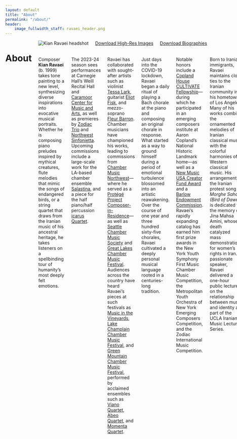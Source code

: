 ```yaml
---
layout: default
title: "About"
permalink: "/about/"
header:
    image_fullwidth_staff: ravaei_header.png
---
```

<div class="row t30">
	<div class="small-12 columns">
			<header>
				<div itemprop="name">
					<h1 class="text-center">About</h1>
				</div>
			</header>
            <div class="row t10">
                <div class="medium-4 columns">
                    <img style="margin-bottom:20px;" src="{{ site.urlimg }}ravaei_headshot.JPG" alt="Kian Ravaei headshot">
                    <a href="https://www.dropbox.com/sh/g8xnnavsb818y9u/AAC3VP6U8tBjZ3AHZiS3a8q-a?dl=0" target="_blank" class="button expand">Download High-Res Images</a>
                    <a href="https://www.dropbox.com/sh/6iqt9xadqmle9a0/AAD_Rg0ZkMp46Nb73tFcArHya?dl=0" target="_blank" class="button expand">Download Biographies</a>
                    <!-- <div class="accordion" data-accordion>
                        <div class="accordion-navigation">
                            <a href="#panel1a">Download Biographies</a>
                            <div id="panel1a" class="content">
                            DOC | PDF 
                            </div>
                        </div>
                    </div>
                    <p><i>Click to download hi-res images.</i></p>
                    <ul class="small-block-grid-2">
                        <li><a href="{{ site.urlimg }}Kian-Ravaei-1.JPG" download="image.jpg"><img src="{{ site.urlimg }}Kian-Ravaei-1.JPG" alt="Image 1"></a></li>
                        <li><a href="image.jpg" download="image.jpg"><img src="{{ site.urlimg }}Kian-Ravaei-2.JPG" alt="Image 1"></a></li>
                        <li><a href="image.jpg" download="image.jpg"><img src="{{ site.urlimg }}Kian-Ravaei-3.JPG" alt="Image 1"></a></li>
                        <li><a href="image.jpg" download="image.jpg"><img src="{{ site.urlimg }}Kian-Ravaei-4.JPG" alt="Image 1"></a></li>
                    </ul> -->
                </div>
                <div class="medium-8 columns">
                    <p>Composer <b>Kian Ravaei</b> (b. 1999) takes tone painting to a new level, synthesizing diverse inspirations into evocative musical portraits. Whether he is composing piano preludes inspired by mythical creatures, flute melodies that mimic the songs of endangered birds, or a string quartet that draws from the Iranian music of his ancestral heritage, he takes listeners on a spellbinding tour of humanity’s most deeply felt emotions.</p>
                    <p>The 2023-24 season sees performances at Carnegie Hall’s Weill Recital Hall and <a href="https://caramoor.org/event/abeo-quartet-fall-2023/" target="_blank">Caramoor Center for Music and Arts</a>, as well as premieres by <a href="https://www.zodiactrio.com/" target="_blank">Zodiac Trio</a> and <a href="https://nwsinfonietta.org/" target="_blank">Northwest Sinfonietta</a>. Upcoming commissions include a large-scale work for the LA-based chamber ensemble <a href="https://www.salastina.org/" target="_blank">Salastina</a>, and a piece for the half piano/half percussion <a href="https://icarusquartet.org/" target="_blank">icarus Quartet</a>.</p>
                    <p>Ravaei has collaborated with sought-after artists such as violinist <a href="https://www.tessalark.com/" target="_blank">Tessa Lark</a>, guitarist <a href="http://www.eliotfisk.com/" target="blank">Eliot Fisk</a>, and mezzo-soprano <a href="https://www.fleurbarron.com/" target="_blank">Fleur Barron</a>. Chamber musicians have championed his works, leading to commissions from <a href="https://cmnw.org/">Chamber Music Northwest</a>—where he served as a <a href="https://www.orartswatch.org/enjoying-the-little-things-kian-ravaei-at-cmnw/" target="_blank">Protégé Project Composer-in-Residence</a>—as well as <a href="https://www.seattlechambermusic.org/" target="_blank">Seattle Chamber Music Society</a> and <a href="https://greatlakeschambermusic.org/">Great Lakes Chamber Music Festival</a>. Audiences across the country have heard Ravaei’s pieces at such festivals as <a href="https://www.musicinthevineyards.org/" target="_blank">Music in the Vineyards</a>, <a href="https://www.lccmf.org/" target="_blank">Lake Champlain Chamber Music Festival</a>, and <a href="https://gmcmf.org/" target="_blank">Green Mountain Chamber Music Festival</a>, performed by acclaimed ensembles such as <a href="https://vianoquartet.com/" target="_blank">Viano Quartet</a>, <a href="https://www.abeoquartet.com/" target="_blank">Abeo Quartet</a>, and <a href="https://www.momentaquartet.com/" target="_blank">Momenta Quartet</a>.</p>
                    <p>Just days into the COVID-19 lockdown, Ravaei began a daily ritual of playing a Bach chorale at the piano and composing an original chorale in response. What started as a way to ground himself during a period of emotional turbulence blossomed into an artistic reawakening. Over the course of one year and three hundred sixty-five chorales, Ravaei cultivated a deeply personal musical language rooted in a centuries-long tradition.</p>
                    <p>Notable honors include a <a href="http://www.coplandhouse.org/composers/cultivate/" target="_blank">Copland House CULTIVATE Fellowship</a>—during which he participated in an emerging composers institute at Aaron Copland’s National Historic Landmark home—as well as a <a href="https://newmusicusa.org/program/new-music-creator-fund/" target="_blank">New Music USA Creator Fund Award</a> and a <a href="https://barlow.byu.edu/commission-recipients" target="_blank">Barlow Endowment Commission</a>. Ravaei’s rapidly expanding catalog has earned him first prize awards in the New York Youth Symphony First Music Chamber Music Competition, the Metropolitan Youth Orchestra of New York Emerging Composers Competition, and the Zodiac International Music Competition.</p>
                    <p>Born to Iranian immigrants, Ravaei maintains close ties to the Iranian community in his hometown of Los Angeles. Many of his works combine the ornamented melodies of Iranian classical music with the colorful harmonies of Western classical music. His arrangement of the Iranian protest song <i>Morghe Sahar (Bird of Dawn)</i> is dedicated to the memory of Jina Mahsa Amini, whose death catalyzed mass demonstrations for women’s rights in Iran. A passionate speaker, Ravaei delivered a one-hour public lecture on the relationship between music and identity as part of the UCLA Iranian Music Lecture Series.</p>
                    <p>Ravaei has made several appearances on classical radio, including America’s most popular classical music radio program, <a href="https://www.yourclassical.org/episode/2022/09/29/kian-ravaei" target="_blank">Performance Today</a>. He recently curated a streaming station for <a href="https://classicalmusicindy.org/local-classical-kian-ravaei/" target="_blank">Classical Music Indy</a>, pairing favorite pieces with tracks from his album <i>Marvels of Creatures and Strange Things Existing</i>. <a href="https://www.allclassical.org/" target="_blank">All Classical Portland</a> interviewed Ravaei about the influence of Persian poetry on his music, and <a href="https://king.org/" target="_blank">Classical KING FM</a> broadcast his string quartet live from Seattle’s Nordstrom Hall.</p>
                    <p>DJs know Ravaei as the go-to person for creating orchestral versions of dance songs. His orchestration of <a href="https://en.wikipedia.org/wiki/Wooli" target="blank">Wooli</a> & <a href="https://g.co/kgs/JDeesm" target="blank">Codeko's</a> "<a href="{{ site.url }}{{ site.baseurl }}/works/crazy/">Crazy (feat. Casey Cook)</a>" has garnered over one hundred thousand plays across streaming platforms. It is no coincidence that many of Ravaei’s concert works contain a rhythmic vitality that evokes the energy of the dance floor.</p>
                    <p>Inspired by the generosity of his own teachers—celebrated composers such as <a href="https://www.richard-danielpour.com/" target="blank">Richard Danielpour</a>, <a href="https://www.tarikoregan.com/" target="blank">Tarik O’Regan</a>, and <a href="http://www.derekbermel.com/" target="blank">Derek Bermel</a>—Ravaei pays forward his musical training by empowering youth to embrace their creativity. As a <a href="https://www.laco.org/people/kian-ravaei/" target="blank">Composer Teaching Artist Fellow</a> for the <a href="https://laco.org/" target="blank">Los Angeles Chamber Orchestra</a>, he taught historically underserved students about the diverse and growing repertoire of orchestral music. With Ravaei’s guidance, the students co-composed a piece that was performed by professional musicians, empowering the students to have confidence in their creative voices.</p>
                    <p>Ravaei studied music composition at <a href="https://schoolofmusic.ucla.edu/" target="blank">UCLA</a> and the <a href="https://www.curtis.edu/" target="blank">Curtis Institute of Music</a> Young Artist Summer Program.</p>
                    </div>
            </div>
            <h2 class="text-center">Latest Posts</h2>
                <!-- LightWidget WIDGET --><script src="https://cdn.lightwidget.com/widgets/lightwidget.js"></script><iframe src="https://cdn.lightwidget.com/widgets/0bbd37962c9a58ec803b745d52096ccb.html" scrolling="no" allowtransparency="true" class="lightwidget-widget" style="width:100%;border:0;overflow:hidden;"></iframe>
                <div>
                    <a href="https://www.instagram.com/kianravaei/" target="_blank" class="button expand">Follow on Instagram ›</a>
                </div>
    </div>
</div><!-- /.row -->


<script>
      function play() {
        var audio = document.getElementById("audio");
        audio.play();
      }
</script>
<audio id="audio" src="/audio/kian-ravaei.mp3"></audio>




<!--Saving this because of how much work it took me-->
<!--<p>His name is pronounced [<a href="https://en.wikipedia.org/wiki/Voiceless_velar_stop" target="_blank">k</a><a href="https://en.wikipedia.org/wiki/Close_front_unrounded_vowel" target="_blank">i</a><a href="https://en.wikipedia.org/wiki/Voiced_palatal_approximant" target="_blank">j</a><a href="https://en.wikipedia.org/wiki/Open_back_rounded_vowel" target="_blank">&#594;</a><a href="https://en.wikipedia.org/wiki/Voiced_dental,_alveolar_and_postalveolar_nasals" target="_blank">n</a> <a href="https://en.wikipedia.org/wiki/Voiced_dental_and_alveolar_taps_and_flaps" target="_blank">&#638;</a><a href="https://en.wikipedia.org/wiki/Near-open_front_unrounded_vowel" target="_blank">&#230;</a><a href="https://en.wikipedia.org/wiki/Voiced_labiodental_fricative" target="_blank">v</a><a href="https://en.wikipedia.org/wiki/Open_back_rounded_vowel" target="_blank">&#594;</a><a href="https://en.wikipedia.org/wiki/Vowel_length" target="_blank">&#720;</a><a href="https://en.wikipedia.org/wiki/Close_front_unrounded_vowel" target="_blank">i</a><a href="https://en.wikipedia.org/wiki/Vowel_length" target="_blank">&#720;</a>].</p>-->
